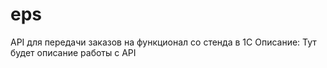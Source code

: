 # eps
API для передачи заказов на функционал со стенда в 1С
Описание:
Тут будет описание работы с API
